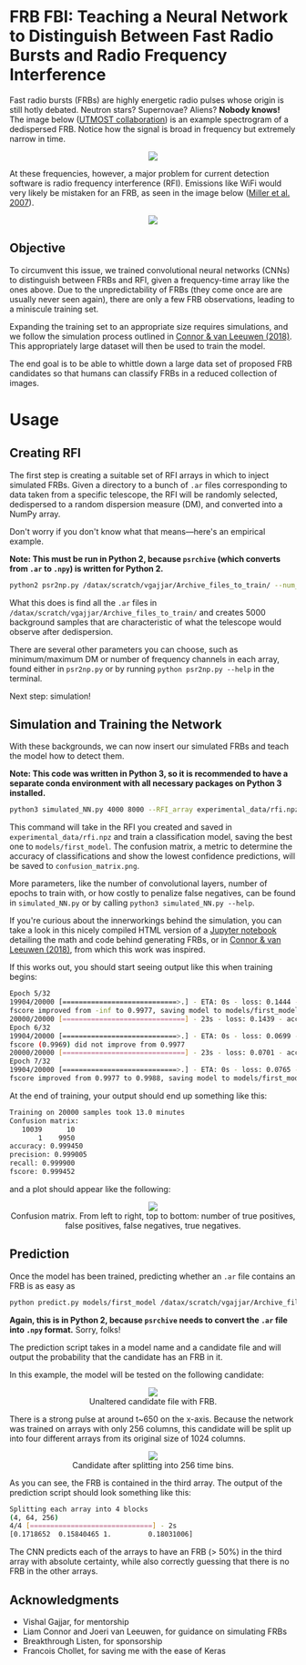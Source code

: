 # FRB FBI: Teaching a Neural Network to Distinguish Between Fast Radio Bursts and Radio Frequency Interference

Fast radio bursts (FRBs) are highly energetic radio pulses whose origin is still hotly debated. Neutron stars? Supernovae? Aliens? **Nobody knows!** The image below ([UTMOST collaboration](https://astronomy.swin.edu.au/research/utmost/?p=1508)) is an example spectrogram of a dedispersed FRB. Notice how the signal is broad in frequency but extremely narrow in time.

<p align="center">
  <img src=http://astronomy.swin.edu.au/research/utmost/wp-content/uploads/2018/10/frb181017.png>
</p>

At these frequencies, however, a major problem for current detection software is radio frequency interference (RFI). Emissions like WiFi would very likely be mistaken for an FRB, as seen in the image below ([Miller et al. 2007](https://www.researchgate.net/publication/4281289_Service_Discovery_and_Device_Identification_in_Cognitive_Radio_Networks)).


<p align="center">
    <img src=https://www.researchgate.net/profile/Wenyuan_Xu/publication/4281289/figure/fig3/AS:671515225911303@1537113114264/Spectrogram-of-the-ISM-band-centered-at-2467-MHz-and-spanning-4-MHz.png caption='fish'>
</p>


## Objective
To circumvent this issue, we trained convolutional neural networks (CNNs) to distinguish between FRBs and RFI, given a frequency-time array like the ones above. Due to the unpredictability of FRBs (they come once are are usually never seen again), there are only a few FRB observations, leading to a miniscule training set.

Expanding the training set to an appropriate size requires simulations, and we follow the simulation process outlined in [Connor & van Leeuwen (2018)](https://arxiv.org/pdf/1803.03084.pdf). This appropriately large dataset will then be used to train the model.

The end goal is to be able to whittle down a large data set of proposed FRB candidates so that humans can classify FRBs in a reduced collection of images.

# Usage

## Creating RFI
The first step is creating a suitable set of RFI arrays in which to inject simulated FRBs. Given a directory to a bunch of `.ar` files corresponding to data taken from a specific telescope, the RFI will be randomly selected, dedispersed to a random dispersion measure (DM), and converted into a NumPy array.

Don't worry if you don't know what that means—here's an empirical example.

**Note: This must be run in Python 2, because `psrchive` (which converts from `.ar` to `.npy`) is written for Python 2.**

```bash 
python2 psr2np.py /datax/scratch/vgajjar/Archive_files_to_train/ --num_samples 5000 --save_name rfi.npz
```
What this does is find all the `.ar` files in `/datax/scratch/vgajjar/Archive_files_to_train/` and creates 5000 background samples that are characteristic of what the telescope would observe after dedispersion.

There are several other parameters you can choose, such as minimum/maximum DM or number of frequency channels in each array, found either in `psr2np.py` or by running `python psr2np.py --help` in the terminal.

Next step: simulation!

## Simulation and Training the Network
With these backgrounds, we can now insert our simulated FRBs and teach the model how to detect them.

**Note: This code was written in Python 3, so it is recommended to have a separate conda environment with all necessary packages on Python 3 installed.**
```bash
python3 simulated_NN.py 4000 8000 --RFI_array experimental_data/rfi.npz --save_model models/first_model --save_confusion_matrix confusion_matrix.png
```
This command will take in the RFI you created and saved in `experimental_data/rfi.npz` and train a classification model, saving the best one to `models/first_model`. The confusion matrix, a metric to determine the accuracy of classifications and show the lowest confidence predictions, will be saved to `confusion_matrix.png`.

More parameters, like the number of convolutional layers, number of epochs to train with, or how costly to penalize false negatives, can be found in `simulated_NN.py` or by calling `python3 simulated_NN.py --help`.

If you're curious about the innerworkings behind the simulation, you can take a look in this nicely compiled HTML version of a [Jupyter notebook](simulateFRBclassification/FRBclassifier_notebook.html) detailing the math and code behind generating FRBs, or in [Connor & van Leeuwen (2018)](https://arxiv.org/pdf/1803.03084.pdf), from which this work was inspired.

If this works out, you should start seeing output like this when training begins:
```bash
Epoch 5/32
19904/20000 [============================>.] - ETA: 0s - loss: 0.1444 - acc: 0.9861 — val_recall: 0.9977091633466135 — val_precision: 0.997014034040012 - val_fscore: 0.9976824096810154
fscore improved from -inf to 0.9977, saving model to models/first_model
20000/20000 [==============================] - 23s - loss: 0.1439 - acc: 0.9861 - val_loss: 0.0199 - val_acc: 0.9973
Epoch 6/32
19904/20000 [============================>.] - ETA: 0s - loss: 0.0699 - acc: 0.9916 — val_recall: 0.9968127490039841 — val_precision: 0.9989020860365306 - val_fscore: 0.9968929464904854
fscore (0.9969) did not improve from 0.9977
20000/20000 [==============================] - 23s - loss: 0.0701 - acc: 0.9915 - val_loss: 0.0180 - val_acc: 0.9979
Epoch 7/32
19904/20000 [============================>.] - ETA: 0s - loss: 0.0765 - acc: 0.9903 — val_recall: 0.999402390438247 — val_precision: 0.9839184153755638 - val_fscore: 0.9987978468441566
fscore improved from 0.9977 to 0.9988, saving model to models/first_model
```

At the end of training, your output should end up something like this:
```bash
Training on 20000 samples took 13.0 minutes
Confusion matrix:
   10039      10
       1    9950
accuracy: 0.999450
precision: 0.999005
recall: 0.999900
fscore: 0.999452
```
and a plot should appear like the following:

<center>
<img src="simulateFRBclassification/presentation_plots/readme_confmat.png">
<figcaption> Confusion matrix. From left to right, top to bottom: number of true positives, false positives, false negatives, true negatives. </figcaption>
</center>

## Prediction
Once the model has been trained, predicting whether an `.ar` file contains an FRB is as easy as

```bash
python predict.py models/first_model /datax/scratch/vgajjar/Archive_files_to_test/real_frb.ar
```
**Again, this is in Python 2, because `psrchive` needs to convert the `.ar` file into `.npy` format.** Sorry, folks!

The prediction script takes in a model name and a candidate file and will output the probability that the candidate has an FRB in it.

In this example, the model will be tested on the following candidate:
<center>
<img src="simulateFRBclassification/presentation_plots/frb.png">
<figcaption> Unaltered candidate file with FRB.
</center>

There is a strong pulse at around t~650 on the x-axis. Because the network was trained on arrays with only 256 columns, this candidate will be split up into four different arrays from its original size of 1024 columns.

<center>
<img src="simulateFRBclassification/presentation_plots/split_frb.png">
<figcaption> Candidate after splitting into 256 time bins.
</center>

As you can see, the FRB is contained in the third array. The output of the prediction script should look something like this:

```bash
Splitting each array into 4 blocks
(4, 64, 256)
4/4 [==============================] - 2s
[0.1718652  0.15840465 1.         0.18031006]
```

The CNN predicts each of the arrays to have an FRB (> 50%) in the third array with absolute certainty, while also correctly guessing that there is no FRB in the other arrays.

## Acknowledgments
* Vishal Gajjar, for mentorship
* Liam Connor and Joeri van Leeuwen, for guidance on simulating FRBs
* Breakthrough Listen, for sponsorship
* Francois Chollet, for saving me with the ease of Keras